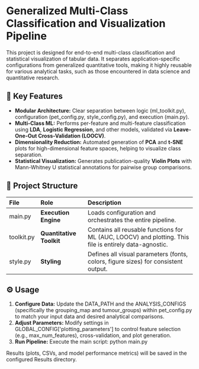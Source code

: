 # **Generalized Multi-Class Classification and Visualization Pipeline**

This project is designed for end-to-end multi-class classification and statistical visualization of tabular data. It separates application-specific configurations from generalized quantitative tools, making it highly reusable for various analytical tasks, such as those encountered in data science and quantitative research.

## **🚀 Key Features**

* **Modular Architecture:** Clear separation between logic (ml\_toolkit.py), configuration (pet\_config.py, style\_config.py), and execution (main.py).  
* **Multi-Class ML:** Performs per-feature and multi-feature classification using **LDA**, **Logistic Regression**, and other models, validated via **Leave-One-Out Cross-Validation (LOOCV)**.  
* **Dimensionality Reduction:** Automated generation of **PCA** and **t-SNE** plots for high-dimensional feature spaces, helping to visualize class separation.  
* **Statistical Visualization:** Generates publication-quality **Violin Plots** with Mann-Whitney U statistical annotations for pairwise group comparisons. 

## **📁 Project Structure**

| File | Role | Description |
| :---- | :---- | :---- |
| main.py | **Execution Engine** | Loads configuration and orchestrates the entire pipeline. |
| toolkit.py | **Quantitative Toolkit** | Contains all reusable functions for ML (AUC, LOOCV) and plotting. This file is entirely data-agnostic. |
| style.py | **Styling** | Defines all visual parameters (fonts, colors, figure sizes) for consistent output. |

## **⚙️ Usage**

1. **Configure Data:** Update the DATA\_PATH and the ANALYSIS\_CONFIGS (specifically the grouping\_map and tumour\_groups) within pet\_config.py to match your input data and desired analytical comparisons.  
2. **Adjust Parameters:** Modify settings in GLOBAL\_CONFIG\['plotting\_parameters'\] to control feature selection (e.g., max\_num\_features), cross-validation, and plot generation.  
3. **Run Pipeline:** Execute the main script: python main.py

Results (plots, CSVs, and model performance metrics) will be saved in the configured Results directory.
